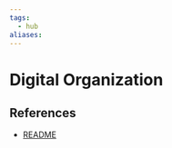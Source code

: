```yaml
---
tags:
  - hub
aliases:
---
```


# Digital Organization

<!--
	This can be empty
	This can be an index
	This can be it's own note
-->

## References

- [README](/README.md)
